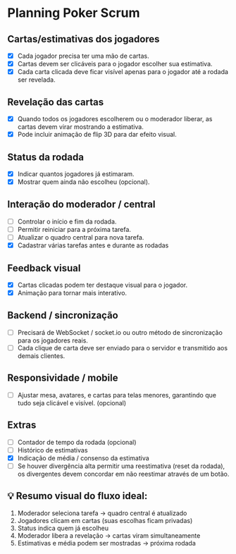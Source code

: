 # Planning Poker Scrum

## Cartas/estimativas dos jogadores

- [x] Cada jogador precisa ter uma mão de cartas.
- [x] Cartas devem ser clicáveis para o jogador escolher sua estimativa.
- [x] Cada carta clicada deve ficar visível apenas para o jogador até a rodada ser revelada.

## Revelação das cartas
- [x] Quando todos os jogadores escolherem ou o moderador liberar, as cartas devem virar mostrando a estimativa.
- [x] Pode incluir animação de flip 3D para dar efeito visual.

## Status da rodada
- [x] Indicar quantos jogadores já estimaram.
- [x] Mostrar quem ainda não escolheu (opcional).

## Interação do moderador / central
- [ ] Controlar o início e fim da rodada.
- [ ] Permitir reiniciar para a próxima tarefa.
- [ ] Atualizar o quadro central para nova tarefa.
- [x] Cadastrar várias tarefas antes e durante as rodadas

## Feedback visual
- [x] Cartas clicadas podem ter destaque visual para o jogador.
- [x] Animação para tornar mais interativo.

## Backend / sincronização

- [ ] Precisará de WebSocket / socket.io ou outro método de sincronização para os jogadores reais.
- [ ] Cada clique de carta deve ser enviado para o servidor e transmitido aos demais clientes.

## Responsividade / mobile
- [ ] Ajustar mesa, avatares, e cartas para telas menores, garantindo que tudo seja clicável e visível. (opcional)

## Extras
- [ ] Contador de tempo da rodada (opcional)
- [ ] Histórico de estimativas
- [x] Indicação de média / consenso da estimativa
- [ ] Se houver divergência alta permitir uma reestimativa (reset da rodada), os divergentes devem concordar em não reestimar através de um botão.

## 💡 Resumo visual do fluxo ideal:
1. Moderador seleciona tarefa → quadro central é atualizado
2. Jogadores clicam em cartas (suas escolhas ficam privadas)
3. Status indica quem já escolheu
4. Moderador libera a revelação → cartas viram simultaneamente
5. Estimativas e média podem ser mostradas → próxima rodada
